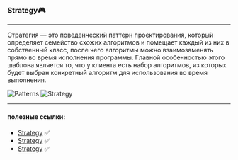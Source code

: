 ### Strategy🎮
---

Стратегия — это поведенческий паттерн проектирования, который определяет семейство схожих алгоритмов и помещает каждый из них в собственный класс, после чего алгоритмы можно взаимозаменять прямо во время исполнения программы. Главной особенностью этого шаблона является то, что у клиента есть набор алгоритмов, из которых будет выбран конкретный алгоритм для использования во время выполнения.

![Patterns]()
![Strategy]()

---
#### полезные ссылки:
+ [Strategy](https://habr.com/ru/post/487858/) ✅
+ [Strategy](https://ru.wikipedia.org/wiki/Стратегия_(шаблон_проектирования)) ✅
+ [Strategy](https://metanit.com/sharp/patterns/3.1.php) ✅